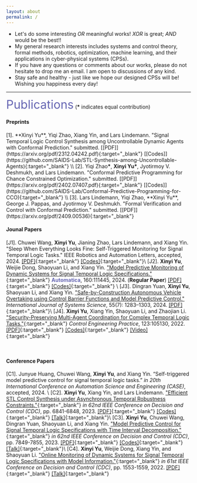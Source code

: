 ```yaml
---
layout: about
permalink: /
---
```


- Let's do some interesting *OR* meaningful works! *XOR* is great; *AND* would be the best!!
- My general research interests includes systems and control theory, formal methods, robotics, optimization, machine learning, and their applications in cyber-physical systems (CPSs). 
- If you have any questions or comments about our works, please do not hesitate to drop me an email. I am open to discussions of any kind.
- Stay safe and healthy - just like we hope our designed CPSs will be! Wishing you happiness every day! 



***

<a id="Publications"></a>

<p><font size="6" color="#6666B3">Publications</font> (<b>*</b> indicates equal contribution)</p>

<h4>Preprints</h4>
[1]. **Xinyi Yu**, Yiqi Zhao, Xiang Yin, and Lars Lindemann. "Signal Temporal Logic Control Synthesis among Uncontrollable Dynamic Agents with Conformal Prediction." submitted. [[PDF]](https://arxiv.org/pdf/2312.04242.pdf){:target="_blank"} [[Codes]](https://github.com/SAIDS-Lab/STL-Synthesis-among-Uncontrollable-Agents){:target="_blank"} \\
[2]. Yiqi Zhao<b>*</b>, <b>Xinyi Yu*</b>, Jyotirmoy V. Deshmukh, and Lars Lindemann. "Conformal Predictive Programming for Chance Constrained Optimization." submitted. [[PDF]](https://arxiv.org/pdf/2402.07407.pdf){:target="_blank"} [[Codes]](https://github.com/SAIDS-Lab/Conformal-Predictive-Programming-for-CCO){:target="_blank"} \\
[3]. Lars Lindemann, Yiqi Zhao, **Xinyi Yu**, George J. Pappas, and Jyotirmoy V. Deshmukh. "Formal Verification and Control with Conformal Prediction." submitted. [[PDF]](https://arxiv.org/pdf/2409.00536){:target="_blank"}

<br />

<h4>Jounal Papers</h4>

[J1]. Chuwei Wang, **Xinyi Yu**, Jianing Zhao, Lars Lindemann, and Xiang Yin. "Sleep When Everything Looks Fine: Self-Triggered Monitoring for Signal Temporal Logic Tasks." IEEE Robotics and Automation Letters, accepted, 2024. [[PDF]](https://arxiv.org/pdf/2311.15531.pdf){:target="_blank"} [[Codes]](https://github.com/ChuweiW/st_om){:target="_blank"}\\
[J2]. **Xinyi Yu**, Weijie Dong, Shaoyuan Li, and Xiang Yin. ["Model Predictive Monitoring of Dynamic Systems for Signal Temporal Logic Specifications."](https://www.sciencedirect.com/science/article/abs/pii/S000510982300612X){:target="_blank"} <font color= "#6666B3"><b>Automatica</b></font>, 160:111445, 2024. (**Regular Paper**) [[PDF]](../papers/2024AUTO.pdf){:target="_blank"} [[Codes]](https://github.com/Xinyi-Yu/MPM4STL){:target="_blank"} \\
[J3]. Dingran Yuan, **Xinyi Yu**, Shaoyuan Li, and Xiang Yin. ["Safe-by-Construction Autonomous Vehicle Overtaking using Control Barrier Functions and Model Predictive Control."](https://www.tandfonline.com/doi/full/10.1080/00207721.2024.2304665?casa_token=BNGpihwrVOkAAAAA%3AupIT_LqAbjVQEOuDMtAp61u5i9ikWG2HaPVPGesqJHFFqHmbHn7dl5ZsmagpJLNEUHSSWVe0Edqg) *International Journal of Systems Science*, 55(7): 1283–1303, 2024. [[PDF]](../papers/2024IJSS.pdf){:target="_blank"}\\
[J4]. **Xinyi Yu**, Xiang Yin, Shaoyuan Li, and Zhaojian Li. ["Security-Preserving Multi-Agent Coordination for Complex Temporal Logic Tasks."](https://www.sciencedirect.com/science/article/pii/S0967066122000442){:target="_blank"} *Control Engineering Practice*, 123:105130, 2022. [[PDF]](../papers/2022CEP.pdf){:target="_blank"} [[Codes]](https://github.com/Xinyi-Yu/Multiagent-LTL-Opacity){:target="_blank"} [[Video]](https://vimeo.com/585810000){:target="_blank"}

<br />


<h4>Conference Papers</h4>

[C1]. Junyue Huang, Chuwei Wang, **Xinyi Yu**, and Xiang Yin. “Self-triggered model predictive control for signal temporal logic tasks.” *in 20th International Conference on Automation Science and Engineering (CASE)*, accepted, 2024. \\
[C2]. **Xinyi Yu**, Xiang Yin, and Lars Lindemann. ["Efficient STL Control Synthesis under Asynchronous Temporal Robustness Constraints."](https://ieeexplore.ieee.org/abstract/document/10384038){:target="_blank"} *in 62nd IEEE Conference on Decision and Control (CDC)*, pp. 6841-6848, 2023. [[PDF]](https://arxiv.org/pdf/2307.12855.pdf){:target="_blank"} [[Codes]](https://github.com/Xinyi-Yu/ATR-cases){:target="_blank"} [[Talk]](https://www.youtube.com/watch?v=M6btzaEz9h0){:target="_blank"}\\
[C3]. **Xinyi Yu**, Chuwei Wang, Dingran Yuan, Shaoyuan Li, and Xiang Yin. ["Model Predictive Control for Signal Temporal Logic Specifications with Time Interval Decomposition."](https://ieeexplore.ieee.org/abstract/document/10383500){:target="_blank"} *in 62nd IEEE Conference on Decision and Control (CDC)*, pp. 7849-7855, 2023. [[PDF]](../papers/2023CDC-MPC.pdf){:target="_blank"} [[Codes]](https://github.com/Xinyi-Yu/MPC4STL-TID){:target="_blank"} [[Talk]](https://www.youtube.com/watch?v=q8beAnNY0e8){:target="_blank"}\\
[C4]. **Xinyi Yu**, Weijie Dong, Xiang Yin, and Shaoyuan Li. ["Online Monitoring of Dynamic Systems for Signal Temporal Logic Specifications with Model Information."](https://ieeexplore.ieee.org/abstract/document/9993114){:target="_blank"} *in 61st IEEE Conference on Decision and Control (CDC)*, pp. 1553-1559, 2022. [[PDF]](../papers/2022CDCmonitoring.pdf){:target="_blank"} [[Talk]](https://www.youtube.com/watch?v=WHjb06kQkpw){:target="_blank"}